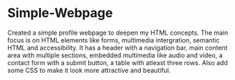 # Simple-Webpage
 Created a simple profile webpage to deepen my HTML concepts. The main focus is on HTML elements like forms, multimedia intergration, semantic HTML and accessibility. It has a header with a navigation bar, main content area with multiple sections, embedded multimedia like audio and video, a contact form with a submit button,  a table with atleast three rows. Also add some CSS to make it look more attractive and beautiful.
